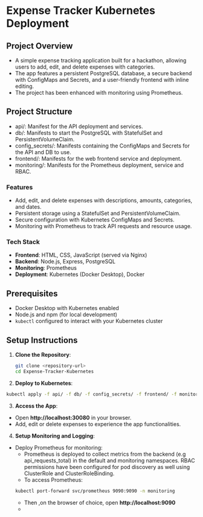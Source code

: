# Expense Tracker Kubernetes Deployment

## Project Overview
- A simple expense tracking application built for a hackathon, allowing users to add, edit, and delete expenses with categories.
- The app features a persistent PostgreSQL database, a secure backend with ConfigMaps and Secrets, and a user-friendly frontend with inline editing.
- The project has been enhanced with monitoring using Prometheus.

## Project Structure
- api/: Manifest for the API deployment and services.
- db/: Manifests to start the PostgreSQL with StatefulSet and PersistentVolumeClaim.
- config_secrets/: Manifests containing the ConfigMaps and Secrets for the API and DB to use.
- frontend/: Manifests for the web frontend service and deployment.
- monitoring/: Manifests for the Prometheus deployment, service and RBAC.

### Features
- Add, edit, and delete expenses with descriptions, amounts, categories, and dates.
- Persistent storage using a StatefulSet and PersistentVolumeClaim.
- Secure configuration with Kubernetes ConfigMaps and Secrets.
- Monitoring with Prometheus to track API requests and resource usage.

### Tech Stack
- **Frontend**: HTML, CSS, JavaScript (served via Nginx)
- **Backend**: Node.js, Express, PostgreSQL
- **Monitoring**: Prometheus
- **Deployment**: Kubernetes (Docker Desktop), Docker

## Prerequisites
- Docker Desktop with Kubernetes enabled
- Node.js and npm (for local development)
- `kubectl` configured to interact with your Kubernetes cluster

## Setup Instructions
1. **Clone the Repository**:
   ```bash
   git clone <repository-url>
   cd Expense-Tracker-Kubernetes
   ```

2. **Deploy to Kubernetes**:
```bash
kubectl apply -f api/ -f db/ -f config_secrets/ -f frontend/ -f monitoring/
```

3. **Access the App**:
- Open **http://localhost:30080** in your browser.
- Add, edit or delete expenses to experience the app functionalities.

4. **Setup Monitoring and Logging**:
- Deploy Prometheus for monitoring:
  - Prometheus is deployed to collect metrics from the backend (e.g api_requests_total) in the default and monitoring namespaces. RBAC permissions have been configured for pod discovery as well using ClusterRole and ClusterRoleBinding.
  - To access Prometheus:
  ```bash
  kubectl port-forward svc/prometheus 9090:9090 -n monitoring
  ```
  - Then ,on the browser of choice, open **http://localhost:9090**
  - 
